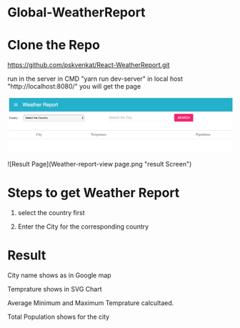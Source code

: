 # Global-WeatherReport
# Clone the Repo 
https://github.com/pskvenkat/React-WeatherReport.git

run in the server in CMD "yarn run dev-server" in local host "http://localhost:8080/" you will get the page

![On Page load screen](Weather-report-openpage.png " open screen")


![Result Page](Weather-report-view page.png "result Screen")


# Steps to get Weather Report

1. select the country first 

2. Enter the City for the corresponding country

# Result

City name shows as in Google map

Temprature shows in SVG Chart

Average Minimum and Maximum Temprature calcultaed.

Total Population shows for the city

